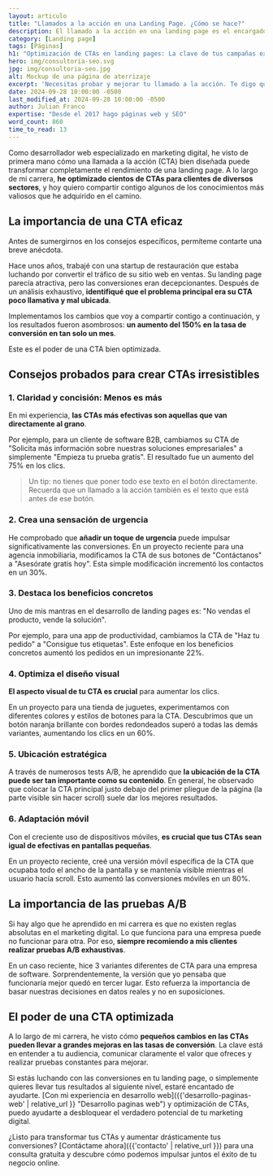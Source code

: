 ```yaml
---
layout: articulo
title: "Llamados a la acción en una Landing Page. ¿Cómo se hace?"
description: El llamado a la acción en una landing page es el encargado de las conversiones. Bien hecho aumenta los mucho los resultados. Te digo qué tener en cuenta.
category: [Landing page]
tags: [Páginas]
h1: "Optimización de CTAs en landing pages: La clave de tus campañas exitosas"
hero: img/consultoria-seo.svg
jpg: img/consultoria-seo.jpg
alt: Mockup de una página de aterrizaje
excerpt: 'Necesitas probar y mejorar tu llamado a la acción. Te digo qué me ha servido en mis páginas.'
date: 2024-09-28 10:00:00 -0500
last_modified_at: 2024-09-28 10:00:00 -0500
author: Julian Franco
expertise: "Desde el 2017 hago páginas web y SEO"
word_count: 860
time_to_read: 13
---
```

Como desarrollador web especializado en marketing digital, he visto de primera mano cómo una llamada a la acción (CTA) bien diseñada puede transformar completamente el rendimiento de una landing page. A lo largo de mi carrera, **he optimizado cientos de CTAs para clientes de diversos sectores**, y hoy quiero compartir contigo algunos de los conocimientos más valiosos que he adquirido en el camino.

## La importancia de una CTA eficaz

Antes de sumergirnos en los consejos específicos, permíteme contarte una breve anécdota.

Hace unos años, trabajé con una startup de restauración que estaba luchando por convertir el tráfico de su sitio web en ventas. Su landing page parecía atractiva, pero las conversiones eran decepcionantes. Después de un análisis exhaustivo, **identifiqué que el problema principal era su CTA poco llamativa y mal ubicada**.

Implementamos los cambios que voy a compartir contigo a continuación, y los resultados fueron asombrosos: **un aumento del 150% en la tasa de conversión en tan solo un mes**.

Este es el poder de una CTA bien optimizada.

## Consejos probados para crear CTAs irresistibles

### 1. Claridad y concisión: Menos es más

En mi experiencia, **las CTAs más efectivas son aquellas que van directamente al grano**.

Por ejemplo, para un cliente de software B2B, cambiamos su CTA de "Solicita más información sobre nuestras soluciones empresariales" a simplemente "Empieza tu prueba gratis". El resultado fue un aumento del 75% en los clics.

>Un tip: no tienes que poner todo ese texto en el botón directamente. Recuerda que un llamado a la acción también es el texto que está antes de ese botón.

### 2. Crea una sensación de urgencia

He comprobado que **añadir un toque de urgencia** puede impulsar significativamente las conversiones. En un proyecto reciente para una agencia inmobiliaria, modificamos la CTA de sus botones de "Contáctanos" a "Asesórate gratis hoy". Esta simple modificación incrementó los contactos en un 30%.

### 3. Destaca los beneficios concretos

Uno de mis mantras en el desarrollo de landing pages es: "No vendas el producto, vende la solución".

Por ejemplo, para una app de productividad, cambiamos la CTA de "Haz tu pedido" a "Consigue tus etiquetas". Este enfoque en los beneficios concretos aumentó los pedidos en un impresionante 22%.

### 4. Optimiza el diseño visual

**El aspecto visual de tu CTA es crucial** para aumentar los clics.

En un proyecto para una tienda de juguetes, experimentamos con diferentes colores y estilos de botones para la CTA. Descubrimos que un botón naranja brillante con bordes redondeados superó a todas las demás variantes, aumentando los clics en un 60%.

### 5. Ubicación estratégica

A través de numerosos tests A/B, he aprendido que **la ubicación de la CTA puede ser tan importante como su contenido**. En general, he observado que colocar la CTA principal justo debajo del primer pliegue de la página (la parte visible sin hacer scroll) suele dar los mejores resultados.

### 6. Adaptación móvil

Con el creciente uso de dispositivos móviles, **es crucial que tus CTAs sean igual de efectivas en pantallas pequeñas**.

En un proyecto reciente, creé una versión móvil específica de la CTA que ocupaba todo el ancho de la pantalla y se mantenía visible mientras el usuario hacía scroll. Esto aumentó las conversiones móviles en un 80%.

## La importancia de las pruebas A/B

Si hay algo que he aprendido en mi carrera es que no existen reglas absolutas en el marketing digital. Lo que funciona para una empresa puede no funcionar para otra. Por eso, **siempre recomiendo a mis clientes realizar pruebas A/B exhaustivas**.

En un caso reciente, hice 3 variantes diferentes de CTA para una empresa de software. Sorprendentemente, la versión que yo pensaba que funcionaría mejor quedó en tercer lugar. Esto refuerza la importancia de basar nuestras decisiones en datos reales y no en suposiciones.

## El poder de una CTA optimizada

A lo largo de mi carrera, he visto cómo **pequeños cambios en las CTAs pueden llevar a grandes mejoras en las tasas de conversión**. La clave está en entender a tu audiencia, comunicar claramente el valor que ofreces y realizar pruebas constantes para mejorar.

Si estás luchando con las conversiones en tu landing page, o simplemente quieres llevar tus resultados al siguiente nivel, estaré encantado de ayudarte. [Con mi experiencia en desarrollo web]({{'desarrollo-paginas-web' | relative_url }} "Desarrollo paginas web") y optimización de CTAs, puedo ayudarte a desbloquear el verdadero potencial de tu marketing digital.

¿Listo para transformar tus CTAs y aumentar drásticamente tus conversiones? [Contáctame ahora]({{'contacto' | relative_url }}) para una consulta gratuita y descubre cómo podemos impulsar juntos el éxito de tu negocio online.
